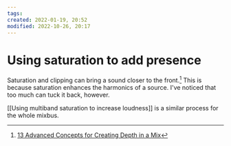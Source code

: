 ```yaml
---
tags: 
created: 2022-01-19, 20:52
modified: 2022-10-26, 20:17
---
```


# Using saturation to add presence
Saturation and clipping can bring a sound closer to the front.[^1] This is because saturation enhances the harmonics of a source. I've noticed that too much can tuck it back, however.

[[Using multiband saturation to increase loudness]] is a similar process for the whole mixbus.

[^1]: [13 Advanced Concepts for Creating Depth in a Mix](https://modernmixing.com/blog/2014/11/19/how-to-create-depth-in-a-mix/?utm_source=pocket_mylist)